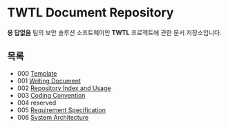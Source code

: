 # TWTL Document Repository

**응 답없음** 팀의 보안 솔루션 소프트웨어인 **TWTL** 프로젝트에 관한 문서 저장소입니다.

## 목록

* 000 [Template](/000-template)
* 001 [Writing Document](/001-writing)
* 002 [Repository Index and Usage](/002-index)
* 003 [Coding Convention](/003-coding)
* 004 reserved
* 005 [Requirement Specification](/005-specification)
* 006 [System Architecture](/006-architecture)
